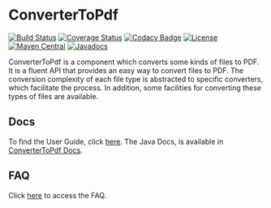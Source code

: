 # ConverterToPdf

[![Build Status](https://travis-ci.org/thiagoleitecarvalho/ConverterToPdf.svg?branch=master)](https://travis-ci.org/thiagoleitecarvalho/ConverterToPdf)
[![Coverage Status](https://coveralls.io/repos/github/thiagoleitecarvalho/ConverterToPdf/badge.svg?branch=master)](https://coveralls.io/github/thiagoleitecarvalho/ConverterToPdf?branch=master)
[![Codacy Badge](https://api.codacy.com/project/badge/Grade/20f3adafce26439fb6f38a7767388944)](https://www.codacy.com/app/thiagoleitecarvalho/ConverterToPdf?utm_source=github.com&amp;utm_medium=referral&amp;utm_content=thiagoleitecarvalho/ConverterToPdf&amp;utm_campaign=Badge_Grade)
[![License](https://img.shields.io/badge/License-Apache%202.0-blue.svg)](https://opensource.org/licenses/Apache-2.0)
[![Maven Central](https://maven-badges.herokuapp.com/maven-central/org.convertertopdf/convertertopdf/badge.svg)](https://maven-badges.herokuapp.com/maven-central/org.convertertopdf/convertertopdf)
[![Javadocs](http://javadoc.io/badge/org.convertertopdf/convertertopdf.svg)](http://javadoc.io/doc/org.convertertopdf/convertertopdf)

ConverterToPdf is a component which converts some kinds of files to PDF. It is a fluent API that provides an easy way to convert files to PDF. The conversion complexity of each file type is abstracted to specific converters, which facilitate the process. In addition, some facilities for converting these types of files are available. 

## Docs

To find the User Guide, click [here](https://github.com/thiagoleitecarvalho/ConverterToPdf/wiki). The Java Docs, is available in [ConverterToPdf Docs](#).

## FAQ

Click [here](https://github.com/thiagoleitecarvalho/ConverterToPdf/wiki/FAQ) to access the FAQ.

<!--
## How to contribute

Fork this repository on GitHub, make yours updates, do a pull request, and wait until it gets merged and published.
-->
